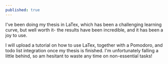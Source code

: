 ```yaml
---
published: true
---
```

I've been doing my thesis in LaTex, which has been a challenging learning curve, but well worth it- the results have been incredible, and it has been a joy to use. 

I will upload a tutorial on how to use LaTex, together with a Pomodoro, and todo list integration once my thesis is finished. I'm unfortunately falling a little behind, so am hesitant to waste any time on non-essential tasks!
